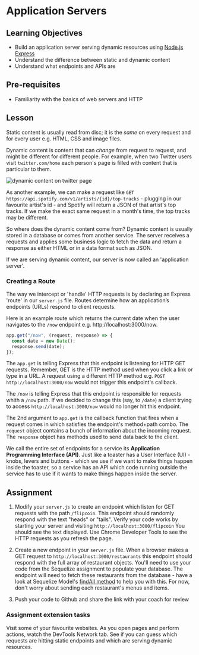 # Application Servers

## Learning Objectives

- Build an application server serving dynamic resources using [Node.js Express](https://expressjs.com/)
- Understand the difference between static and dynamic content
- Understand what endpoints and APIs are

## Pre-requisites

- Familiarity with the basics of web servers and HTTP

## Lesson

Static content is usually read from disc; it is the <em>same</em> on every request and for every user e.g. HTML, CSS and image files.

Dynamic content is content that can <em>change</em> from request to request, and might be different for different people. For example, when two Twitter users visit `twitter.com/home` each person's page is filled with content that is particular to them.

![dynamic content on twitter page](https://user-images.githubusercontent.com/1316724/113910233-7fea8600-97d0-11eb-96fb-226c84b4ceef.jpg)

As another example, we can make a request like `GET https://api.spotify.com/v1/artists/{id}/top-tracks` - plugging in our favourite artist's id - and Spotify will return a JSON of that artist's top tracks. If we make the exact same request in a month's time, the top tracks may be different.

So where does the dynamic content come from? Dynamic content is usually stored in a database or comes from another service. The server receives a requests and applies some business logic to fetch the data and return a response as either HTML or in a data format such as JSON.

If we are serving dynamic content, our server is now called an 'application server'.

### Creating a Route

The way we intercept or 'handle' HTTP requests is by declaring an Express 'route' in our `server.js` file. Routes determine how an application’s endpoints (URLs) respond to client requests.

Here is an example route which returns the current date when the user navigates to the `/now` endpoint e.g. http://localhost:3000/now.

```javascript
app.get("/now", (request, response) => {
  const date = new Date();
  response.send(date);
});
```

The `app.get` is telling Express that this endpoint is listening for HTTP GET requests. Remember, GET is the HTTP method used when you click a link or type in a URL. A request using a different HTTP method e.g. `POST http://localhost:3000/now` would not trigger this endpoint's callback.

The `/now` is telling Express that this endpoint is responsible for requests whith a `/now` path. If we decided to change this (say, to `/date`) a client trying to access `http://localhost:3000/now` would no longer hit this endpoint.

The 2nd argument to `app.get` is the callback function that fires when a request comes in which satisfies the endpoint's method+path combo. The `request` object contains a bunch of information about the incoming request. The `response` object has methods used to send data back to the client.

We call the entire set of endpoints for a service its **Application Programming Interface (API)**. Just like a toaster has a User Interface (UI) - knobs, levers and buttons - which we use if we want to make things happen inside the toaster, so a service has an API which code running outside the service has to use if it wants to make things happen inside the server.

## Assignment

1. Modify your `server.js` to create an endpoint which listen for GET requests with the path `/flipcoin`. This endpoint should randomly respond with the text "heads" or "tails". Verify your code works by starting your server and visiting `http://localhost:3000/flipcoin` You should see the text displayed. Use Chrome Developer Tools to see the HTTP requests as you refresh the page.
   
2. Create a new endpoint in your `server.js` file. When a browser makes a GET request to `http://localhost:3000/restaurants` this endpoint should respond with the full array of restaurant objects. You'll need to use your code from the Sequelize assignment to populate your database. The endpoint will need to fetch these restaurants from the database - have a look at Sequelize Model's [findAll method](https://sequelize.org/master/class/lib/model.js~Model.html#static-method-findAll) to help you with this. For now, don't worry about sending each restaurant's menus and items.

3. Push your code to Github and share the link with your coach for review

### Assignment extension tasks

Visit some of your favourite websites. As you open pages and perform actions, watch the DevTools Network tab. See if you can guess which requests are hitting static endpoints and which are serving dynamic resources.
